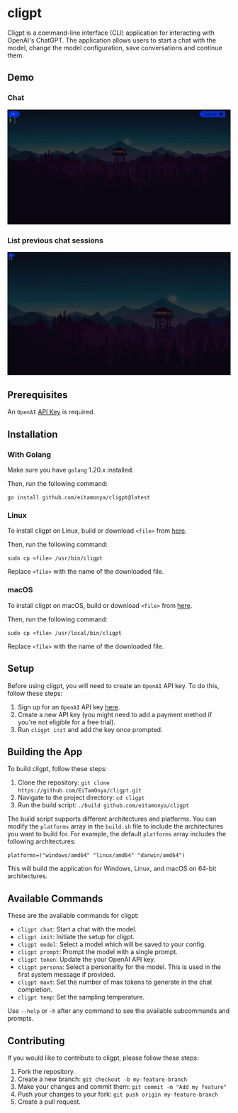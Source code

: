 # cligpt

Cligpt is a command-line interface (CLI) application for interacting with OpenAI's ChatGPT. The application allows users to start a chat with the model, change the model configuration, save conversations and continue them.

## Demo

### Chat

![](https://github.com/EiTamOnya/cligpt/blob/master/examples/chat.gif)

### List previous chat sessions

![](https://github.com/EiTamOnya/cligpt/blob/master/examples/list.gif)

## Prerequisites

An `OpenAI` [API Key](https://platform.openai.com/account/api-keys) is required.

## Installation

### With Golang

Make sure you have `golang` 1.20.x installed.

Then, run the following command:

```
go install github.com/eitamonya/cligpt@latest
```

### Linux

To install cligpt on Linux, build or download `<file>` from [here](https://github.com/EiTamOnya/cligpt/releases/latest).

Then, run the following command:

```
sudo cp <file> /usr/bin/cligpt
```

Replace `<file>` with the name of the downloaded file.

### macOS

To install cligpt on macOS, build or download `<file>` from [here](https://github.com/EiTamOnya/cligpt/releases/latest).

Then, run the following command:

```
sudo cp <file> /usr/local/bin/cligpt
```

Replace `<file>` with the name of the downloaded file.

## Setup

Before using cligpt, you will need to create an `OpenAI` API key. To do this, follow these steps:

1. Sign up for an `OpenAI` API key [here](https://beta.openai.com/signup/).
2. Create a new API key (you might need to add a payment method if you're not eligible for a free trial).
3. Run `cligpt init` and add the key once prompted.

## Building the App

To build cligpt, follow these steps:

1. Clone the repository: `git clone https://github.com/EiTamOnya/cligpt.git`
2. Navigate to the project directory: `cd cligpt`
3. Run the build script: `./build github.com/eitamonya/cligpt`

The build script supports different architectures and platforms. You can modify the `platforms` array in the `build.sh` file to include the architectures you want to build for. For example, the default `platforms` array includes the following architectures:

```
platforms=("windows/amd64" "linux/amd64" "darwin/amd64")
```

This will build the application for Windows, Linux, and macOS on 64-bit architectures.

## Available Commands

These are the available commands for cligpt:

- `cligpt chat`: Start a chat with the model.
- `cligpt init`: Initiate the setup for cligpt.
- `cligpt model`: Select a model which will be saved to your config.
- `cligpt prompt`: Prompt the model with a single prompt.
- `cligpt token`: Update the your OpenAI API key.
- `cligpt persona`: Select a personality for the model. This is used in the first system message if provided.
- `cligpt maxt`: Set the number of max tokens to generate in the chat completion.
- `cligpt temp`: Set the sampling temperature.

Use `--help` or `-h` after any command to see the available subcommands and prompts.

## Contributing

If you would like to contribute to cligpt, please follow these steps:

1. Fork the repository.
2. Create a new branch: `git checkout -b my-feature-branch`
3. Make your changes and commit them: `git commit -m "Add my feature"`
4. Push your changes to your fork: `git push origin my-feature-branch`
5. Create a pull request.
